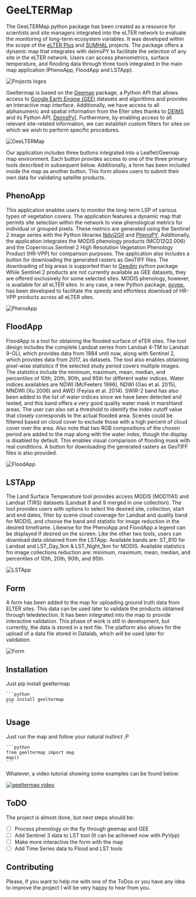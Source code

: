 # GeeLTERMap

The GeeLTERMap python package has been created as a resource for scientists and site managers integrated into the eLTER network to evaluate the monitoring of long-term ecosystem variables. It was developed within the scope of the [eLTER Plus](https://elter-ri.eu/elter-plus) and [SUMHAL](https://lifewatcheric-sumhal.csic.es/) projects. 
The package offers a dynamic map that integrates with deimsPY to facilitate the selection of any site in the eLTER network. Users can access phenometrics, surface temperature, and flooding data through three tools integrated in the main map application (PhenoApp, FloodApp and LSTApp).

![Projects logos](https://i.imgur.com/mvnOXuo.png)

Geeltermap is based on the [Geemap](https://geemap.org/) package, a Python API that allows access to [Google Earth Engine (GEE)](https://earthengine.google.com/) datasets and algorithms and provides an interactive map interface. Additionally, we have access to all alphanumeric and spatial information from the Elter sites thanks to [DEIMS](https://deims.org/) and its Python API, [DeimsPy](https://pypi.org/project/deims/)]. Furthermore, by enabling access to all relevant site-related information, we can establish custom filters for sites on which we wish to perform specific procedures.

![GeeLTERMap](https://i.imgur.com/YzuOcl8.png)


Our application includes three buttons integrated into a Leaflet/Geemap map environment. Each button provides access to one of the three primary tools described in subsequent below. Additionally, a form has been included inside the map as another button. This form allows users to submit their own data for validating satellite products.


## PhenoApp

This application enables users to monitor the long-term LSP of various types of vegetation covers. The application features a dynamic map that permits site selection within the network to view phenological metrics for individual or grouped pixels. These metrics are generated using the Sentinel 2 image series with the Python libraries [Ndvi2Gif](https://pypi.org/project/ndvi2gif/) and [PhenoPY](https://github.com/JavierLopatin/PhenoPY). Additionally, the application integrates the MODIS phenology products (MCD12Q2.006) and the Copernicus Sentinel 2 High Resolution Vegetation Phenology Product (HR-VPP) for comparison purposes. The application also includes a button for downloading the generated rasters as GeoTIFF files. The downloading of big areas is supported than to [Geedim](https://pypi.org/project/geedim/) python package  
While Sentinel 2 products are not currently available as GEE datasets, they are offered exclusively for some selected sites. MODIS phenology, however, is available for all eLTER sites. In any case, a new Python package, [pyvpp](https://pypi.org/project/pyvpp/), has been developed to facilitate the speedy and effortless download of HR-VPP products across all eLTER sites.

![PhenoApp](https://i.imgur.com/dmG3G36.jpg)

## FloodApp

FloodApp is a tool for obtaining the flooded surface of eTER sites. The tool design includes the complete Landsat series from Landsat 4-TM to Landsat 9-OLI, which provides data from 1984 until now, along with Sentinel 2, which provides data from 2017, as datasets. 
The tool also enables obtaining pixel-wise statistics if the selected study period covers multiple images. The statistics include the minimum, maximum, mean, median, and percentiles of 10th, 20th, 90th, and 95th for different water indices. Water indices availables are NDWI (McFeeters 1996), NDWI (Gao et al. 2015), MNDWI (Xu 2006) and AWEI (Feyisa et al. 2014). SWIR-2 band has also been added to the list of water indices since we have been detected and tested, and this band offers a very good quality water mask in marshland areas. The user can also set a threshold to identify the index cutoff value that closely corresponds to the actual flooded area. 
Scenes could be filtered based on cloud cover to exclude those with a high percent of cloud cover over the area.  Also note that two RGB compositions of the chosen period are added to the map along with the water index, though the display is disabled by default. This enables visual comparison of flooding mask with real conditions. A button for downloading the generated rasters as GeoTIFF files is also provided.

![FloodApp](https://i.imgur.com/JZu7lED.png)

## LSTApp

The Land Surface Temperature tool provides access MODIS (MOD11A1) and Landsat (TIRS) datasets (Landsat 8 and 9 merged in one collection). The tool provides users with options to select the desired site, collection, start and end dates, filter by scene cloud coverage for Landsat and quality band for MODIS, and choose the band and statistic for image reduction in the desired timeframe. Likewise for the PhenoApp and FloodApp a legend can be displayed if desired on the screen. Like the other two tools, users can download data obtained from the LSTApp. 
Available bands are: ST_B10 for Landsat and LST_Day_1km & LST_Night_1km for MODIS. Available statistics fro image collections reduction are: minimum, maximum, mean, median, and percentiles of 10th, 20th, 90th, and 95th.

![LSTApp](https://i.imgur.com/EsbThl5.jpg)

## Form

A form has been added to the map for uploading ground truth data from ELTER sites. This data can be used later to validate the products obtained through teledetection. It has been integrated into the map to provide interactive validation. This phase of work is still in development, but currently, the data is stored in a text file. The platform also allows for the upload of a data file stored in Datalab, which will be used later for validation.

![Form](https://i.imgur.com/V08pjaS.jpg)

## Installation

Just pip install geeltermap
    
    ```python
    pip install geeltermap
    ``` 

## Usage

Just run the map and follow your natural instinct ;P

    ```python
    from geeltermap import map
    map()
    ```

Whatever, a video tutorial showing some examples can be found below:

[![geeltermap video](https://i.imgur.com/XqqRXyy.jpg)](https://www.youtube.com/watch?v=unxqGwAcBfA&t=2439s)


## ToDO

The project is almost done, but next steps should be:

- [ ] Process phenology on the fly through geemap and GEE
- [ ] Add Sentinel 3 data to LST tool (It can be achieved now with PyVpp)
- [ ] Make more interactive the form with the map
- [ ] Add Time Series data to Flood and LST tools

## Contributing

Please, if you want to help me with one of the ToDos or you have any idea to improve the project I will be very happy to hear from you.




